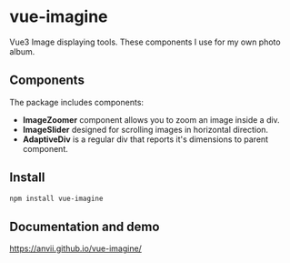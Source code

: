 # vue-imagine

Vue3 Image displaying tools. These components I use for my own photo album.

## Components

The package includes components:

- **ImageZoomer** component allows you to zoom an image inside a div.
- **ImageSlider** designed for scrolling images in horizontal direction.
- **AdaptiveDiv** is a regular div that reports it's dimensions to parent component.

## Install

```sh
npm install vue-imagine
```

## Documentation and demo

https://anvii.github.io/vue-imagine/

